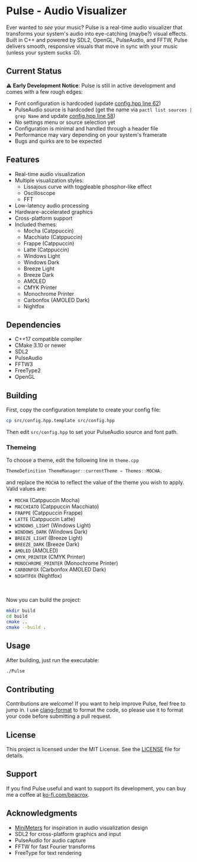 # Pulse - Audio Visualizer

Ever wanted to *see* your music? Pulse is a real-time audio visualizer that transforms your system's audio into eye-catching (maybe?) visual effects. Built in C++ and powered by SDL2, OpenGL, PulseAudio, and FFTW, Pulse delivers smooth, responsive visuals that move in sync with your music (unless your system sucks :D).

## Current Status

⚠️ **Early Development Notice**: Pulse is still in active development and comes with a few rough edges:

- Font configuration is hardcoded (update [config.hpp line 62](src/config.hpp#L62))
- PulseAudio source is hardcoded (get the name via `pactl list sources | grep Name` and update [config.hpp line 58](src/config.hpp#L58))
- No settings menu or source selection yet
- Configuration is minimal and handled through a header file
- Performance may vary depending on your system's framerate
- Bugs and quirks are to be expected


## Features

- Real-time audio visualization
- Multiple visualization styles:
	- Lissajous curve with toggleable phosphor-like effect
	- Oscilloscope
	- FFT
- Low-latency audio processing
- Hardware-accelerated graphics
- Cross-platform support
- Included themes:
	- Mocha (Catppuccin)
	- Macchiato (Catppuccin)
	- Frappe (Catppuccin)
	- Latte (Catppuccin)
	- Windows Light
	- Windows Dark
	- Breeze Light
	- Breeze Dark
	- AMOLED
	- CMYK Printer
	- Monochrome Printer
	- Carbonfox (AMOLED Dark)
	- Nightfox

## Dependencies

- C++17 compatible compiler
- CMake 3.10 or newer
- SDL2
- PulseAudio
- FFTW3
- FreeType2
- OpenGL


## Building

First, copy the configuration template to create your config file:

```bash
cp src/config.hpp.template src/config.hpp
```

Then edit `src/config.hpp` to set your PulseAudio source and font path.


### Themeing 
To choose a theme, edit the following line in `theme.cpp`

```cpp
ThemeDefinition ThemeManager::currentTheme = Themes::MOCHA;
```
and replace the `MOCHA` to reflect the value of the theme you wish to apply. Valid values are:
- `MOCHA` (Catppuccin Mocha)
- `MACCHIATO` (Catppuccin Macchiato)
- `FRAPPE` (Catppuccin Frappe)
- `LATTE` (Catppuccin Latte)
- `WINDOWS_LIGHT` (Windows Light)
- `WINDOWS_DARK` (Windows Dark)
- `BREEZE_LIGHT` (Breeze Light)
- `BREEZE_DARK` (Breeze Dark)
- `AMOLED` (AMOLED)
- `CMYK_PRINTER` (CMYK Printer)
- `MONOCHROME_PRINTER` (Monochrome Printer)
- `CARBONFOX` (Carbonfox AMOLED Dark)
- `NIGHTFOX` (Nightfox)

\
\
Now you can build the project:

```bash
mkdir build
cd build
cmake ..
cmake --build .
```


## Usage

After building, just run the executable:

```bash
./Pulse
```


## Contributing

Contributions are welcome! If you want to help improve Pulse, feel free to jump in. I use [clang-format](https://clang.llvm.org/docs/ClangFormat.html) to format the code, so please use it to format your code before submitting a pull request.

## License

This project is licensed under the MIT License. See the [LICENSE](LICENSE) file for details.

## Support

If you find Pulse useful and want to support its development, you can buy me a coffee at [ko-fi.com/beacrox](https://ko-fi.com/beacrox).

## Acknowledgments

- [MiniMeters](https://minimeters.app/) for inspiration in audio visualization design
- SDL2 for cross-platform graphics and input
- PulseAudio for audio capture
- FFTW for fast Fourier transforms
- FreeType for text rendering
